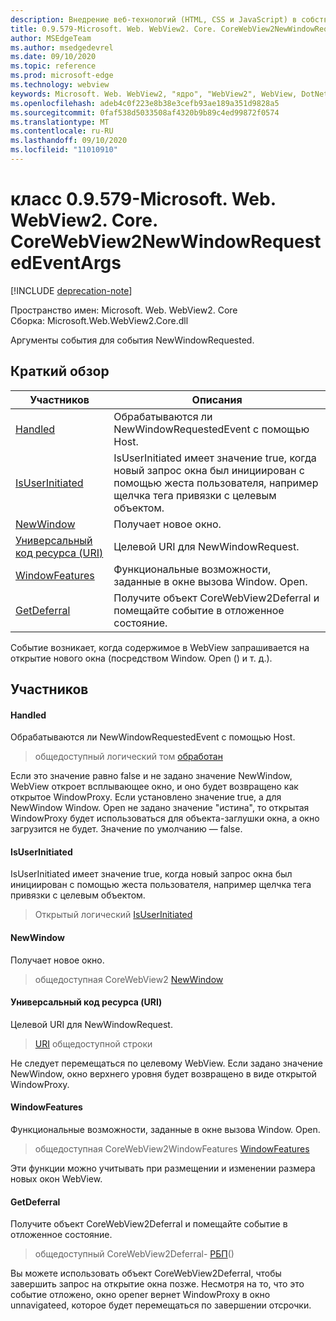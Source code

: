 ```yaml
---
description: Внедрение веб-технологий (HTML, CSS и JavaScript) в собственные приложения с помощью элемента управления Microsoft Edge WebView2
title: 0.9.579-Microsoft. Web. WebView2. Core. CoreWebView2NewWindowRequestedEventArgs
author: MSEdgeTeam
ms.author: msedgedevrel
ms.date: 09/10/2020
ms.topic: reference
ms.prod: microsoft-edge
ms.technology: webview
keywords: Microsoft. Web. WebView2, "ядро", "WebView2", WebView, DotNet, WPF, WinForms, App, EDGE, CoreWebView2, CoreWebView2Controller, браузерный элемент управления, EDGE HTML, Microsoft. Web. WebView2
ms.openlocfilehash: adeb4c0f223e8b38e3cefb93ae189a351d9828a5
ms.sourcegitcommit: 0faf538d5033508af4320b9b89c4ed99872f0574
ms.translationtype: MT
ms.contentlocale: ru-RU
ms.lasthandoff: 09/10/2020
ms.locfileid: "11010910"
---
```

# класс 0.9.579-Microsoft. Web. WebView2. Core. CoreWebView2NewWindowRequestedEventArgs 

[!INCLUDE [deprecation-note](../../includes/deprecation-note.md)]

Пространство имен: Microsoft. Web. WebView2. Core \
Сборка: Microsoft.Web.WebView2.Core.dll

Аргументы события для события NewWindowRequested.

## Краткий обзор

 Участников                        | Описания
--------------------------------|---------------------------------------------
[Handled](#handled) | Обрабатываются ли NewWindowRequestedEvent с помощью Host.
[IsUserInitiated](#isuserinitiated) | IsUserInitiated имеет значение true, когда новый запрос окна был инициирован с помощью жеста пользователя, например щелчка тега привязки с целевым объектом.
[NewWindow](#newwindow) | Получает новое окно.
[Универсальный код ресурса (URI)](#uri) | Целевой URI для NewWindowRequest.
[WindowFeatures](#windowfeatures) | Функциональные возможности, заданные в окне вызова Window. Open.
[GetDeferral](#getdeferral) | Получите объект CoreWebView2Deferral и помещайте событие в отложенное состояние.

Событие возникает, когда содержимое в WebView запрашивается на открытие нового окна (посредством Window. Open () и т. д.).

## Участников

#### Handled 

Обрабатываются ли NewWindowRequestedEvent с помощью Host.

> общедоступный логический том [обработан](#handled)

Если это значение равно false и не задано значение NewWindow, WebView откроет всплывающее окно, и оно будет возвращено как открытое WindowProxy. Если установлено значение true, а для NewWindow Window. Open не задано значение "истина", то открытая WindowProxy будет использоваться для объекта-заглушки окна, а окно загрузится не будет. Значение по умолчанию — false.

#### IsUserInitiated 

IsUserInitiated имеет значение true, когда новый запрос окна был инициирован с помощью жеста пользователя, например щелчка тега привязки с целевым объектом.

> Открытый логический [IsUserInitiated](#isuserinitiated)

#### NewWindow 

Получает новое окно.

> общедоступная CoreWebView2 [NewWindow](#newwindow)

#### Универсальный код ресурса (URI) 

Целевой URI для NewWindowRequest.

> [URI](#uri) общедоступной строки

Не следует перемещаться по целевому WebView. Если задано значение NewWindow, окно верхнего уровня будет возвращено в виде открытой WindowProxy.

#### WindowFeatures 

Функциональные возможности, заданные в окне вызова Window. Open.

> общедоступная CoreWebView2WindowFeatures [WindowFeatures](#windowfeatures)

Эти функции можно учитывать при размещении и изменении размера новых окон WebView.

#### GetDeferral 

Получите объект CoreWebView2Deferral и помещайте событие в отложенное состояние.

> общедоступный CoreWebView2Deferral- [РБП](#getdeferral)()

Вы можете использовать объект CoreWebView2Deferral, чтобы завершить запрос на открытие окна позже. Несмотря на то, что это событие отложено, окно opener вернет WindowProxy в окно unnavigateed, которое будет перемещаться по завершении отсрочки.

